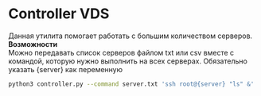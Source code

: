 # Controller VDS
Данная утилита помогает работать с большим количеством серверов.  
**Возможности**  
Можно передавать список серверов файлом txt или csv вместе с командой, которую нужно выполнить на всех серверах. Обязательно указать {server} как переменную
```sh
python3 controller.py --command server.txt 'ssh root@{server} "ls" &'
```
